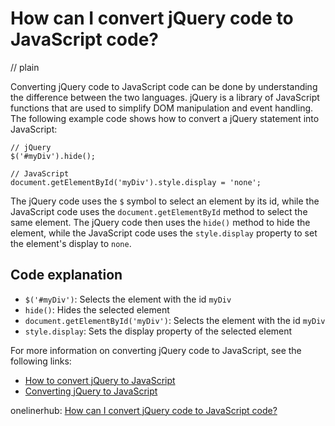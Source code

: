 # How can I convert jQuery code to JavaScript code?
// plain

Converting jQuery code to JavaScript code can be done by understanding the difference between the two languages. jQuery is a library of JavaScript functions that are used to simplify DOM manipulation and event handling. The following example code shows how to convert a jQuery statement into JavaScript:

```
// jQuery
$('#myDiv').hide();

// JavaScript
document.getElementById('myDiv').style.display = 'none';
```

The jQuery code uses the `$` symbol to select an element by its id, while the JavaScript code uses the `document.getElementById` method to select the same element. The jQuery code then uses the `hide()` method to hide the element, while the JavaScript code uses the `style.display` property to set the element's display to `none`.

## Code explanation


- `$('#myDiv')`: Selects the element with the id `myDiv`
- `hide()`: Hides the selected element
- `document.getElementById('myDiv')`: Selects the element with the id `myDiv`
- `style.display`: Sets the display property of the selected element

For more information on converting jQuery code to JavaScript, see the following links:

- [How to convert jQuery to JavaScript](https://www.sitepoint.com/jquery-to-javascript/)
- [Converting jQuery to JavaScript](https://www.digitalocean.com/community/tutorials/converting-jquery-to-vanilla-javascript)

onelinerhub: [How can I convert jQuery code to JavaScript code?](https://onelinerhub.com/jquery/how-can-i-convert-jquery-code-to-javascript-code)